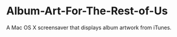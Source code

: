 Album-Art-For-The-Rest-of-Us
============================

A Mac OS X screensaver that displays album artwork from iTunes.
